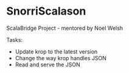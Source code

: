 # SnorriScalason

ScalaBridge Project - mentored by Noel Welsh


Tasks:
 - Update krop to the latest version
 - Change the way krop handles JSON
 - Read and serve the JSON